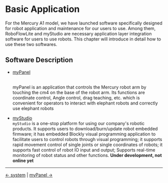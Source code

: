 # Basic Application

For the Mercury A1 model, we have launched software specifically designed for robot application and maintenance for our users to use. Among them, RoboFlowLite and myStudio are necessary application layer integration software for users to use robots. This chapter will introduce in detail how to use these two softwares.

## Software Description

- [myPanel](./5.2.1-myPanel/README.md)
  
    <br>myPanel is an application that controls the Mercury robot arm by touching the cm4 on the base of the robot arm. Its functions are coordinate control, Angle control, drag teaching, etc. which is convenient for operators to interact with elephant robots and correctly use elephant robots
    <br>

- [myStudio](./5.2.2-mystudio/README.md)
    <br>`myStudio` is a one-stop platform for using our company's robotic products. It supports users to    download/burn/update robot embedded firmware; it has embedded Blockly visual programming application to facilitate users to control robots through visual programming; it supports rapid movement control of single joints or single coordinates of robots; it supports fast control of robot IO input and output; Supports real-time monitoring of robot status and other functions. **Under development, not online yet**

----
[← system](../5.1-SystemUsageInstructions/5.1-SystemUsageInstructions.md) | [myPanel →](./5.2.1-myPanel/README.md)
